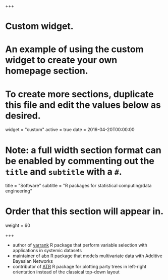 +++
# Custom widget.
# An example of using the custom widget to create your own homepage section.
# To create more sections, duplicate this file and edit the values below as desired.
widget = "custom"
active = true
date = 2016-04-20T00:00:00

# Note: a full width section format can be enabled by commenting out the `title` and `subtitle` with a `#`.
title = "Software"
subtitle = "R packages for statistical computing/data engineering"

# Order that this section will appear in.
weight = 60

+++

- author of <a href = "https://CRAN.R-project.org/package=varrank" target="_blank"> varrank</a>  R package that perform variable selection with applications in systemic datasets
- maintainer of <a href = "https://CRAN.R-project.org/package=abn" target="_blank"> abn</a> R package that models multivariate data with Additive Bayesian Networks
- contributor of <a href = "https://CRAN.R-project.org/package=ATR" target="_blank"> ATR</a> R package for plotting party trees in left-right orientation instead of the classical top-down layout

